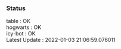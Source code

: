 ### Status


table : OK  
hogwarts : OK  
icy-bot : OK  
Latest Update : 2022-01-03 21:06:59.076011
